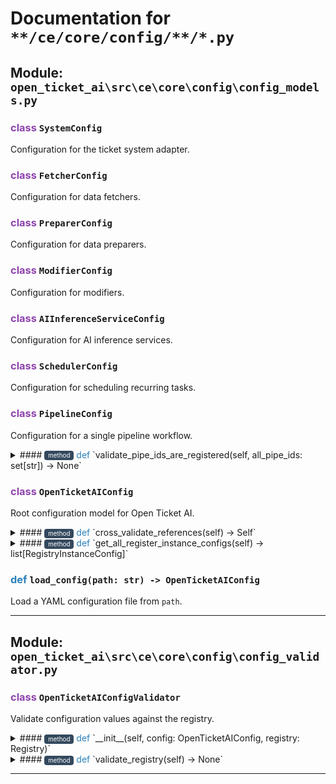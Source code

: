 # Documentation for `**/ce/core/config/**/*.py`

## Module: `open_ticket_ai\src\ce\core\config\config_models.py`


### <span style='color: #8E44AD;'>class</span> `SystemConfig`

Configuration for the ticket system adapter.

### <span style='color: #8E44AD;'>class</span> `FetcherConfig`

Configuration for data fetchers.

### <span style='color: #8E44AD;'>class</span> `PreparerConfig`

Configuration for data preparers.

### <span style='color: #8E44AD;'>class</span> `ModifierConfig`

Configuration for modifiers.

### <span style='color: #8E44AD;'>class</span> `AIInferenceServiceConfig`

Configuration for AI inference services.

### <span style='color: #8E44AD;'>class</span> `SchedulerConfig`

Configuration for scheduling recurring tasks.

### <span style='color: #8E44AD;'>class</span> `PipelineConfig`

Configuration for a single pipeline workflow.


<details>
<summary>#### <span style='font-size: 0.7em; background-color: #34495E; color: white; padding: 2px 6px; border-radius: 4px; vertical-align: middle;'>method</span> <span style='color: #2980B9;'>def</span> `validate_pipe_ids_are_registered(self, all_pipe_ids: set[str]) -> None`</summary>

Validate that all pipe IDs in this pipeline exist.

</details>

### <span style='color: #8E44AD;'>class</span> `OpenTicketAIConfig`

Root configuration model for Open Ticket AI.


<details>
<summary>#### <span style='font-size: 0.7em; background-color: #34495E; color: white; padding: 2px 6px; border-radius: 4px; vertical-align: middle;'>method</span> <span style='color: #2980B9;'>def</span> `cross_validate_references(self) -> Self`</summary>

Validate that all pipeline references to components exist.

</details>


<details>
<summary>#### <span style='font-size: 0.7em; background-color: #34495E; color: white; padding: 2px 6px; border-radius: 4px; vertical-align: middle;'>method</span> <span style='color: #2980B9;'>def</span> `get_all_register_instance_configs(self) -> list[RegistryInstanceConfig]`</summary>

Return all registered instances in the configuration.

</details>


### <span style='color: #2980B9;'>def</span> `load_config(path: str) -> OpenTicketAIConfig`

Load a YAML configuration file from ``path``.



---

## Module: `open_ticket_ai\src\ce\core\config\config_validator.py`


### <span style='color: #8E44AD;'>class</span> `OpenTicketAIConfigValidator`

Validate configuration values against the registry.


<details>
<summary>#### <span style='font-size: 0.7em; background-color: #34495E; color: white; padding: 2px 6px; border-radius: 4px; vertical-align: middle;'>method</span> <span style='color: #2980B9;'>def</span> `__init__(self, config: OpenTicketAIConfig, registry: Registry)`</summary>

Create a new validator.

**Parameters:**

- **`config`** () - Loaded ``OpenTicketAIConfig`` instance.
- **`registry`** () - Registry containing available classes.

</details>


<details>
<summary>#### <span style='font-size: 0.7em; background-color: #34495E; color: white; padding: 2px 6px; border-radius: 4px; vertical-align: middle;'>method</span> <span style='color: #2980B9;'>def</span> `validate_registry(self) -> None`</summary>

Ensure all configured providers are registered.

</details>


---
